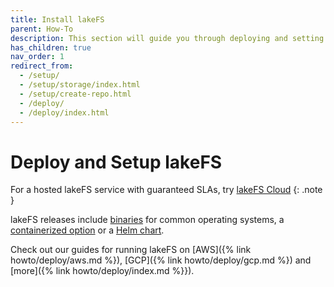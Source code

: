 ```yaml
---
title: Install lakeFS
parent: How-To
description: This section will guide you through deploying and setting up a production lakeFS environment.
has_children: true
nav_order: 1
redirect_from:
  - /setup/
  - /setup/storage/index.html
  - /setup/create-repo.html
  - /deploy/
  - /deploy/index.html
---
```


# Deploy and Setup lakeFS

For a hosted lakeFS service with guaranteed SLAs, try [lakeFS Cloud](https://lakefs.cloud)
{: .note }

lakeFS releases include [binaries](https://github.com/treeverse/lakeFS/releases) for common operating systems, a [containerized option](https://hub.docker.com/r/treeverse/lakefs) or a [Helm chart](https://artifacthub.io/packages/helm/lakefs/lakefs).

Check out our guides for running lakeFS on [AWS]({% link howto/deploy/aws.md %}), [GCP]({% link howto/deploy/gcp.md %}) and [more]({% link howto/deploy/index.md %}}).
